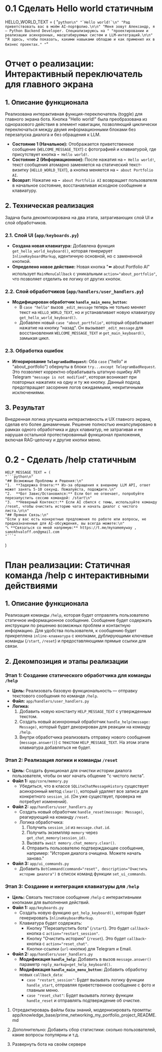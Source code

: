 # 0.1 Сделать Hello world статичным

HELLO_WORLD_TEXT = (
    "```python\n"
    "`Hello world!`\n"
    "Рад приветствовать вас в моём AI-портфолио.\n\n"
    "Меня зовут Александр, я — Python Backend Developer. Специализируюсь на "
    "проектировании и реализации асинхронных, масштабируемых систем и LLM-интеграций.\n\n"
    "Я здесь, чтобы показать, какими навыками обладаю и как применил их в бизнес проектах."
    "```"

# Отчет о реализации: Интерактивный переключатель для главного экрана

## 1. Описание функционала

Реализована интерактивная функция-переключатель (toggle) для главного экрана бота. Кнопка "Hello world!" была преобразована из одноразового действия в элемент навигации, позволяющий циклически переключаться между двумя информационными блоками без перезапуска диалога и без обращения к LLM.

*   **Состояние 1 (Начальное):** Отображается приветственное сообщение (`WELCOME_MESSAGE_TEXT`) с фотографией и клавиатурой, где присутствует кнопка `➡️ Hello world!`.
*   **Состояние 2 (Информационное):** После нажатия на `➡️ Hello world!`, текст сообщения атомарно заменяется на статический текст-визитку (`HELLO_WORLD_TEXT`), а кнопка меняется на `⬅️ about Portfolio AI`.
*   **Возврат:** Нажатие на `⬅️ about Portfolio AI` возвращает пользователя в начальное состояние, восстанавливая исходное сообщение и клавиатуру.

## 2. Техническая реализация

Задача была декомпозирована на два этапа, затрагивающих слой UI и слой обработчиков.

### 2.1. Слой UI (`app/keyboards.py`)

*   **Создана новая клавиатура:** Добавлена функция `get_hello_world_keyboard()`, которая генерирует `InlineKeyboardMarkup`, идентичную основной, но с замененной кнопкой.
*   **Определено новое действие:** Новая кнопка "⬅️ about Portfolio AI" использует `MainMenuCallback` с уникальным `action="about_portfolio"`, что позволяет отделить ее логику от других кнопок.

### 2.2. Слой обработчиков (`app/handlers/user_handlers.py`)

*   **Модифицирован обработчик `handle_main_menu_button`:**
    *   В `case "hello"` вызов `_edit_message` теперь не только меняет текст на `HELLO_WORLD_TEXT`, но и устанавливает новую клавиатуру `get_hello_world_keyboard()`.
    *   Добавлен новый `case "about_portfolio"`, который обрабатывает нажатие на кнопку "назад". Он вызывает `_edit_message` для восстановления `WELCOME_MESSAGE_TEXT` и `get_main_keyboard()`, замыкая цикл.

### 2.3. Обработка ошибок

*   **Игнорирование `TelegramBadRequest`:** Оба `case` ("hello" и "about_portfolio") обернуты в блоки `try...except TelegramBadRequest`. Это позволяет корректно обрабатывать штатную ошибку API Telegram `"message is not modified"`, которая возникает при повторных нажатиях на одну и ту же кнопку. Данный подход предотвращает засорение логов ожидаемыми, некритичными исключениями.

## 3. Результат

Внедренная логика улучшила интерактивность и UX главного экрана, сделав его более динамичным. Решение полностью инкапсулировано в рамках одного обработчика и двух клавиатур, не затрагивая и не нарушая остальной протестированный функционал приложения, включая RAG-цепочку и другие кнопки меню.

# 0.2 - Сделать /help статичным

    HELP_MESSAGE_TEXT = (
    "```python\n"
    "## Возможные Проблемы и Решения:\n"
    "1.  **Задержка Ответа:** Из-за обращения к внешнему LLM API, ответ может занять 5-10 секунд. Пожалуйста, подождите.\n"
    "2.  **Бот Завис/Остановился:** Если бот не отвечает, попробуйте перезапустить сессию командой: /start\n"
    "3.  **Неверный Контекст:** Если AI сбился с темы, используйте команду /reset, чтобы очистить историю чата и начать диалог с чистого листа.\n\n"
    "## Прямая Связь:\n"
    "Если у вас есть конкретные предложения по работе или вопросы, не предназначенные для AI-обсуждения, вы всегда можете:\n"
    "📞 **Связаться со мной напрямую:** https://t.me/mynamemyway , samokhvaloff.on@gmail.com
    "```"
)

# План реализации: Статичная команда /help с интерактивными действиями

## 1. Описание функционала

Реализация команды `/help`, которая будет отправлять пользователю статичное информационное сообщение. Сообщение будет содержать инструкции по решению возможных проблем и контактную информацию. Для удобства пользователя, к сообщению будет прикреплена `inline-клавиатура` с кнопками, дублирующими ключевые команды (`/start`, `/reset`) и предоставляющими прямые ссылки для связи.

## 2. Декомпозиция и этапы реализации

### Этап 1: Создание статического обработчика для команды `/help`

*   **Цель:** Реализовать базовую функциональность — отправку текстового сообщения по команде `/help`.
*   **Файл:** `app/handlers/user_handlers.py`
*   **Логика:**
    1.  Добавить новую константу `HELP_MESSAGE_TEXT` с утвержденным текстом.
    2.  Создать новый асинхронный обработчик `handle_help(message: Message)`, который будет декорирован для реакции на команду `/help`.
    3.  Внутри обработчика реализовать отправку нового сообщения (`message.answer()`) с текстом `HELP_MESSAGE_TEXT`. На этом этапе клавиатура добавляться не будет.

### Этап 2: Реализация логики и команды `/reset`

*   **Цель:** Создать функционал для очистки истории диалога пользователя, чтобы он мог начать общение "с чистого листа".
*   **Файл 1:** `app/core/memory.py`
    *   Убедиться, что в классе `SQLiteChatMessageHistory` существует асинхронный метод `clear()`, который удаляет все записи для конкретного `session_id`. (Он уже существует, проверка не потребует изменений).
*   **Файл 2:** `app/handlers/user_handlers.py`
    *   Создать новый обработчик `handle_reset(message: Message)`, реагирующий на команду `/reset`.
    *   Логика обработчика:
        1.  Получить `session_id` из `message.chat.id`.
        2.  Получить экземпляр `memory` через `get_chat_memory(session_id)`.
        3.  Вызвать `await memory.chat_memory.clear()`.
        4.  Отправить пользователю подтверждающее сообщение, например: "История диалога очищена. Можете начать заново."
*   **Файл 3:** `app/ui_commands.py`
    *   Добавить `BotCommand(command="reset", description="Очистить историю диалога")` в список команд функции `set_ui_commands`.

### Этап 3: Создание и интеграция клавиатуры для `/help`

*   **Цель:** Связать текстовое сообщение `/help` с интерактивными кнопками для выполнения действий.
*   **Файл 1:** `app/keyboards.py`
    *   Создать новую функцию `get_help_keyboard()`, которая будет генерировать `InlineKeyboardMarkup`.
    *   Клавиатура будет содержать:
        *   Кнопку "Перезапустить бота" (`/start`). Это будет `callback`-кнопка с `action="restart_session"`.
        *   Кнопку "Очистить историю" (`/reset`). Это будет `callback`-кнопка с `action="reset_chat"`.
        *   Кнопки-ссылки (`url`-кнопки) для Telegram и Email.
*   **Файл 2:** `app/handlers/user_handlers.py`
    *   **Модификация `handle_help`:** Добавить в вызов `message.answer()` параметр `reply_markup=get_help_keyboard()`.
    *   **Модификация `handle_main_menu_button`:** Добавить обработку новых `callback_data`:
        *   `case "restart_session"`: Будет вызывать логику функции `handle_start`, отправляя приветственное сообщение с фото и главным меню.
        *   `case "reset_chat"`: Будет вызывать логику функции `handle_reset` и отправлять подтверждение об очистке.




1. Отредактироварь файлы базы знаний, модернизировать промпты:
 app/knowledge_base/prime_networking_my_portfolio_project_README.md

3. Дополнительно:
 Добавить сбор статистики: сколько пользователей, какие вопросы популярны и т.д.

2. Развернуть бота на своём сервере